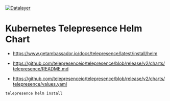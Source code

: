 [![Datalayer](https://assets.datalayer.tech/datalayer-25.svg)](https://datalayer.io)

# Kubernetes Telepresence Helm Chart

- https://www.getambassador.io/docs/telepresence/latest/install/helm

- https://github.com/telepresenceio/telepresence/blob/release/v2/charts/telepresence/README.md
- https://github.com/telepresenceio/telepresence/blob/release/v2/charts/telepresence/values.yaml

```bash
telepresence helm install
```
